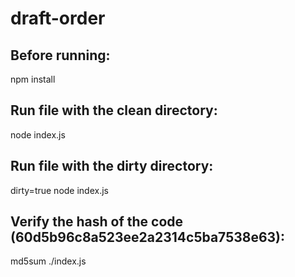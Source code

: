 # draft-order

## Before running:
npm install

## Run file with the clean directory: 
node index.js

## Run file with the dirty directory:
dirty=true node index.js

## Verify the hash of the code (60d5b96c8a523ee2a2314c5ba7538e63):
md5sum ./index.js
